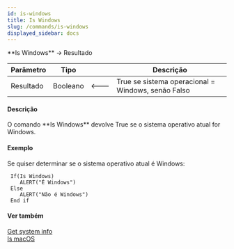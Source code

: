 ```yaml
---
id: is-windows
title: Is Windows
slug: /commands/is-windows
displayed_sidebar: docs
---
```


<!--REF #_command_.Is Windows.Syntax-->**Is Windows** -> Resultado<!-- END REF-->
<!--REF #_command_.Is Windows.Params-->
| Parâmetro | Tipo |  | Descrição |
| --- | --- | --- | --- |
| Resultado | Booleano | &#x1F850; | True se sistema operacional = Windows, senão Falso |

<!-- END REF-->

#### Descrição 

<!--REF #_command_.Is Windows.Summary-->O comando **Is Windows** devolve True se o sistema operativo atual for Windows.<!-- END REF-->

#### Exemplo 

Se quiser determinar se o sistema operativo atual é Windows:

```4d
 If(Is Windows)
    ALERT("É Windows")
 Else
    ALERT("Não é Windows")
 End if
```

#### Ver também 

[Get system info](get-system-info.md)  
[Is macOS](is-macos.md)  